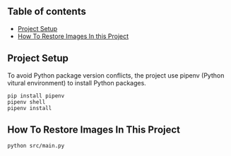 ## Table of contents
- [Project Setup](#project-setup)
- [How To Restore Images In this Project](#how-to-restore-images-in-this-project)

## Project Setup
To avoid Python package version conflicts, the project use pipenv (Python vitural environment) to install Python packages.

```console
pip install pipenv
pipenv shell
pipenv install
```

## How To Restore Images In This Project
```console
python src/main.py
```